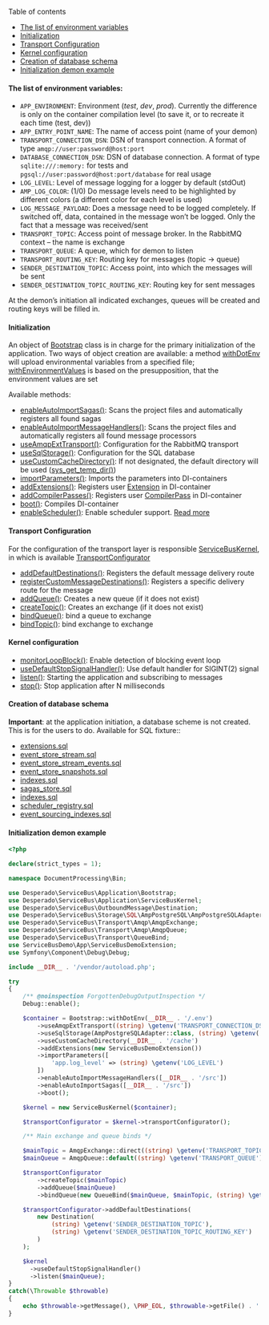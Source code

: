 Table of contents
* [The list of environment variables](https://github.com/mmasiukevich/service-bus/blob/master/doc/en_initialization.md#the-list-of-environment-variables)
* [Initialization](https://github.com/mmasiukevich/service-bus/blob/master/doc/en_initialization.md#initialization)
* [Transport Configuration](https://github.com/mmasiukevich/service-bus/blob/master/doc/en_initialization.md#transport-configuration)
* [Kernel configuration](https://github.com/mmasiukevich/service-bus/blob/master/doc/en_initialization.md#kernel-configuration)
* [Creation of database schema](https://github.com/mmasiukevich/service-bus/blob/master/doc/en_initialization.md#creation-of-database-schema)
* [Initialization demon example](https://github.com/mmasiukevich/service-bus/blob/master/doc/en_initialization.md#initialization-demon-example)

#### The list of environment variables:
- ```APP_ENVIRONMENT```: Environment (*test*, *dev*, *prod*). Currently the difference is only on the container compilation level (to save it, or to recreate it each time (test, dev))
- ```APP_ENTRY_POINT_NAME```: The name of access point (name of your demon)
- ```TRANSPORT_CONNECTION_DSN```: DSN of transport connection. A format of type ```amqp://user:password@host:port```
- ```DATABASE_CONNECTION_DSN```: DSN of database connection. A format of type ```sqlite:///:memory:``` for tests and ```pgsql://user:password@host:port/database``` for real usage
- ```LOG_LEVEL```: Level of message logging for a logger by default (stdOut)
- ```AMP_LOG_COLOR```: (1/0) Do message levels need to be highlighted by different colors (a different color for each level is used)
- ```LOG_MESSAGE_PAYLOAD```: Does a message need to be logged completely. If switched off, data, contained in the message won’t be logged. Only the fact that a message was received/sent
- ```TRANSPORT_TOPIC```: Access point of message broker. In the RabbitMQ context – the name is exchange
- ```TRANSPORT_QUEUE```: A queue, which for demon to listen
- ```TRANSPORT_ROUTING_KEY```: Routing key for messages (topic -> queue)
- ```SENDER_DESTINATION_TOPIC```: Access point, into which the messages will be sent
- ```SENDER_DESTINATION_TOPIC_ROUTING_KEY```: Routing key for sent messages

At the demon’s initiation all indicated exchanges, queues will be created and routing keys will be filled in.

#### Initialization
An object of [Bootstrap](https://github.com/mmasiukevich/service-bus/blob/master/src/Application/Bootstrap.php) class is in charge for the primary initialization of the application. Two ways of object creation are available: a method [withDotEnv](https://github.com/mmasiukevich/service-bus/blob/master/src/Application/Bootstrap.php#L49) will upload environmental variables from a specified file; [withEnvironmentValues](https://github.com/mmasiukevich/service-bus/blob/master/src/Application/Bootstrap.php#L99) is based on the presupposition, that the environment values are set


Available methods:
- [enableAutoImportSagas()](https://github.com/mmasiukevich/service-bus/blob/master/src/Application/Bootstrap.php#L80): Scans the project files and automatically registers all found sagas
- [enableAutoImportMessageHandlers()](https://github.com/mmasiukevich/service-bus/blob/master/src/Application/Bootstrap.php#L112): Scans the project files and automatically registers all found message processors
- [useAmqpExtTransport()](https://github.com/mmasiukevich/service-bus/blob/master/src/Application/Bootstrap.php#L136): Configuration for the RabbitMQ transport
- [useSqlStorage()](https://github.com/mmasiukevich/service-bus/blob/master/src/Application/Bootstrap.php#L156): Configuration for the SQL database
- [useCustomCacheDirectory()](https://github.com/mmasiukevich/service-bus/blob/master/src/Application/Bootstrap.php#L174): If not designated, the default directory will be used ([sys_get_temp_dir()](http://php.net/manual/en/function.sys-get-temp-dir.php))
- [importParameters()](https://github.com/mmasiukevich/service-bus/blob/master/src/Application/Bootstrap.php#L188): Imports the parameters into DI-containers
- [addExtensions()](https://github.com/mmasiukevich/service-bus/blob/master/src/Application/Bootstrap.php#L200): Registers user [Extension](https://symfony.com/doc/current/bundles/extension.html) in DI-container
- [addCompilerPasses()](https://github.com/mmasiukevich/service-bus/blob/master/src/Application/Bootstrap.php#L214): Registers user [CompilerPass](https://symfony.com/doc/current/service_container/compiler_passes.html) in DI-container
- [boot()](https://github.com/mmasiukevich/service-bus/blob/master/src/Application/Bootstrap.php#L122): Compiles DI-container
- [enableScheduler()](https://github.com/mmasiukevich/service-bus/blob/master/src/Application/Bootstrap.php#L94): Enable scheduler support. [Read more](https://github.com/mmasiukevich/service-bus/blob/master/doc/scheduler.md)

#### Transport Configuration
For the configuration of the transport layer is responsible [ServiceBusKernel](https://github.com/mmasiukevich/service-bus/blob/master/src/Application/ServiceBusKernel.php), in which is available [TransportConfigurator](https://github.com/mmasiukevich/service-bus/blob/master/src/Application/TransportConfigurator.php)
- [addDefaultDestinations()](https://github.com/mmasiukevich/service-bus/blob/master/src/Application/TransportConfigurator.php#L61): Registers the default message delivery route
- [registerCustomMessageDestinations()](https://github.com/mmasiukevich/service-bus/blob/master/src/Application/TransportConfigurator.php#L80): Registers a specific delivery route for the message
- [addQueue()](https://github.com/mmasiukevich/service-bus/blob/master/src/Application/TransportConfigurator.php#L99): Creates a new queue (if it does not exist)
- [createTopic()](https://github.com/mmasiukevich/service-bus/blob/master/src/Application/TransportConfigurator.php#L120): Creates an exchange (if it does not exist)
- [bindQueue()](https://github.com/mmasiukevich/service-bus/blob/master/src/Application/TransportConfigurator.php#L155): bind a queue to exchange
- [bindTopic()](https://github.com/mmasiukevich/service-bus/blob/master/src/Application/TransportConfigurator.php#L140): bind exchange to exchange

#### Kernel configuration
- [monitorLoopBlock()](https://github.com/mmasiukevich/service-bus/blob/master/src/Application/ServiceBusKernel.php#L101): Enable detection of blocking event loop
- [useDefaultStopSignalHandler()](https://github.com/mmasiukevich/service-bus/blob/master/src/Application/ServiceBusKernel.php#L128): Use default handler for SIGINT(2) signal 
- [listen()](https://github.com/mmasiukevich/service-bus/blob/master/src/Application/ServiceBusKernel.php#L152): Starting the application and subscribing to messages 
- [stop()](https://github.com/mmasiukevich/service-bus/blob/master/src/Application/ServiceBusKernel.php#L174): Stop application after N milliseconds

#### Creation of database schema
**Important**: at the application initiation, a database scheme is not created. This is for the users to do.
Available for SQL fixture::
- [extensions.sql](https://github.com/mmasiukevich/service-bus/blob/master/src/EventSourcing/EventStreamStore/Sql/schema/extensions.sql)
- [event_store_stream.sql](https://github.com/mmasiukevich/service-bus/blob/master/src/EventSourcing/EventStreamStore/Sql/schema/event_store_stream.sql)
- [event_store_stream_events.sql](https://github.com/mmasiukevich/service-bus/blob/master/src/EventSourcing/EventStreamStore/Sql/schema/event_store_stream_events.sql)
- [event_store_snapshots.sql](https://github.com/mmasiukevich/service-bus/blob/master/src/EventSourcing/EventStreamStore/Sql/schema/event_store_snapshots.sql)
- [indexes.sql](https://github.com/mmasiukevich/service-bus/blob/master/src/EventSourcing/EventStreamStore/Sql/schema/indexes.sql)
- [sagas_store.sql](https://github.com/mmasiukevich/service-bus/blob/master/src/Sagas/SagaStore/Sql/schema/sagas_store.sql)
- [indexes.sql](https://github.com/mmasiukevich/service-bus/blob/master/src/Sagas/SagaStore/Sql/schema/indexes.sql)
- [scheduler_registry.sql](https://github.com/mmasiukevich/service-bus/blob/master/src/Scheduler/Store/Sql/schema/scheduler_registry.sql)
- [event_sourcing_indexes.sql](https://github.com/mmasiukevich/service-bus/blob/master/src/Index/Storage/Sql/schema/event_sourcing_indexes.sql)

#### Initialization demon example

```php
<?php

declare(strict_types = 1);

namespace DocumentProcessing\Bin;

use Desperado\ServiceBus\Application\Bootstrap;
use Desperado\ServiceBus\Application\ServiceBusKernel;
use Desperado\ServiceBus\OutboundMessage\Destination;
use Desperado\ServiceBus\Storage\SQL\AmpPostgreSQL\AmpPostgreSQLAdapter;
use Desperado\ServiceBus\Transport\Amqp\AmqpExchange;
use Desperado\ServiceBus\Transport\Amqp\AmqpQueue;
use Desperado\ServiceBus\Transport\QueueBind;
use ServiceBusDemo\App\ServiceBusDemoExtension;
use Symfony\Component\Debug\Debug;

include __DIR__ . '/vendor/autoload.php';

try
{
    /** @noinspection ForgottenDebugOutputInspection */
    Debug::enable();

    $container = Bootstrap::withDotEnv(__DIR__ . '/.env')
        ->useAmqpExtTransport((string) \getenv('TRANSPORT_CONNECTION_DSN'))
        ->useSqlStorage(AmpPostgreSQLAdapter::class, (string) \getenv('DATABASE_CONNECTION_DSN'))
        ->useCustomCacheDirectory(__DIR__ . '/cache')
        ->addExtensions(new ServiceBusDemoExtension())
        ->importParameters([
            'app.log_level' => (string) \getenv('LOG_LEVEL')
        ])
        ->enableAutoImportMessageHandlers([__DIR__ . '/src'])
        ->enableAutoImportSagas([__DIR__ . '/src'])
        ->boot();

    $kernel = new ServiceBusKernel($container);

    $transportConfigurator = $kernel->transportConfigurator();

    /** Main exchange and queue binds */

    $mainTopic = AmqpExchange::direct((string) \getenv('TRANSPORT_TOPIC'), true);
    $mainQueue = AmqpQueue::default((string) \getenv('TRANSPORT_QUEUE'), true);

    $transportConfigurator
        ->createTopic($mainTopic)
        ->addQueue($mainQueue)
        ->bindQueue(new QueueBind($mainQueue, $mainTopic, (string) \getenv('TRANSPORT_ROUTING_KEY')));

    $transportConfigurator->addDefaultDestinations(
        new Destination(
            (string) \getenv('SENDER_DESTINATION_TOPIC'),
            (string) \getenv('SENDER_DESTINATION_TOPIC_ROUTING_KEY')
        )
    );

    $kernel
      ->useDefaultStopSignalHandler()
      ->listen($mainQueue);
}
catch(\Throwable $throwable)
{
    echo $throwable->getMessage(), \PHP_EOL, $throwable->getFile() . ':' . $throwable->getLine(), \PHP_EOL;
}

```
